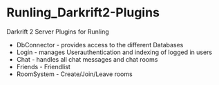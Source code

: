 # Runling_Darkrift2-Plugins
Darkrift 2 Server Plugins for Runling

* DbConnector -  provides access to the different Databases
* Login -  manages Userauthentication and indexing of logged in users
* Chat - handles all chat messages and chat rooms
* Friends - Friendlist
* RoomSystem - Create/Join/Leave rooms

